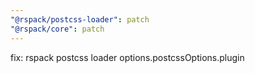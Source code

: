 ```yaml
---
"@rspack/postcss-loader": patch
"@rspack/core": patch
---
```


fix: rspack postcss loader options.postcssOptions.plugin
